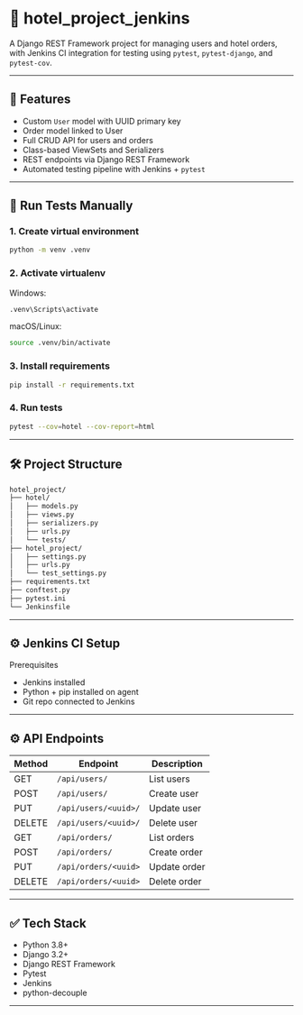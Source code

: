 # 🏨 hotel_project_jenkins

A Django REST Framework project for managing users and hotel orders, with Jenkins CI integration for testing using `pytest`, `pytest-django`, and `pytest-cov`.

---

## 🚀 Features

- Custom `User` model with UUID primary key
- Order model linked to User
- Full CRUD API for users and orders
- Class-based ViewSets and Serializers
- REST endpoints via Django REST Framework
- Automated testing pipeline with Jenkins + `pytest`

---

## 🧪 Run Tests Manually

### 1. Create virtual environment

```bash
python -m venv .venv
```

### 2. Activate virtualenv
Windows:

```bash
.venv\Scripts\activate
```

macOS/Linux:
```bash
source .venv/bin/activate
```

### 3. Install requirements

```bash
pip install -r requirements.txt
```

### 4. Run tests

```bash
pytest --cov=hotel --cov-report=html
```

---

## 🛠 Project Structure

```bash
hotel_project/
├── hotel/                 
│   ├── models.py
│   ├── views.py
│   ├── serializers.py
│   ├── urls.py
│   └── tests/
├── hotel_project/
│   ├── settings.py
│   ├── urls.py
│   └── test_settings.py
├── requirements.txt
├── conftest.py
├── pytest.ini
└── Jenkinsfile
```

---

## ⚙️ Jenkins CI Setup

Prerequisites
- Jenkins installed
- Python + pip installed on agent
- Git repo connected to Jenkins

---

## ⚙️ API Endpoints

| Method | Endpoint             | Description  |
| ------ | -------------------- | ------------ |
| GET    | `/api/users/`        | List users   |
| POST   | `/api/users/`        | Create user  |
| PUT    | `/api/users/<uuid>/` | Update user  |
| DELETE | `/api/users/<uuid>/` | Delete user  |
| GET    | `/api/orders/`       | List orders  |
| POST   | `/api/orders/`       | Create order |
| PUT    | `/api/orders/<uuid>` | Update order |
| DELETE | `/api/orders/<uuid>` | Delete order |

---

## ✅ Tech Stack

- Python 3.8+
- Django 3.2+
- Django REST Framework
- Pytest
- Jenkins
- python-decouple

---